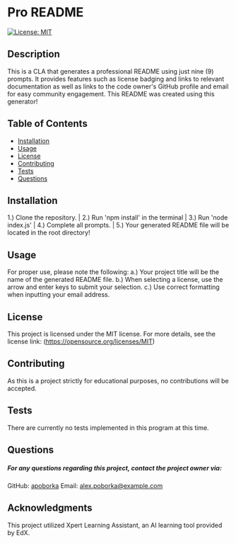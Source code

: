 
  # Pro README
  [![License: MIT](https://img.shields.io/badge/License-MIT-yellow.svg)](https://opensource.org/licenses/MIT)

  ## Description
  This is a CLA that generates a professional README using just nine (9) prompts. It provides features such as license badging and links to relevant documentation as well as links to the code owner's GitHub profile and email for easy community engagement. This README was created using this generator!

  ## Table of Contents
  - [Installation](#installation)
  - [Usage](#usage)
  - [License](#license)
  - [Contributing](#contributing)
  - [Tests](#tests)
  - [Questions](#questions)

  ## Installation
  1.) Clone the repository. | 2.) Run 'npm install' in the terminal | 3.) Run 'node index.js' | 4.) Complete all prompts. | 5.) Your generated README file will be located in the root directory!

  ## Usage
  For proper use, please note the following: a.) Your project title will be the name of the generated README file. b.) When selecting a license, use the arrow and enter keys to submit your selection. c.) Use correct formatting when inputting your email address.

  ## License
  This project is licensed under the MIT license. For more details, see the license link: (https://opensource.org/licenses/MIT)

  ## Contributing
  As this is a project strictly for educational purposes, no contributions will be accepted.

  ## Tests
  There are currently no tests implemented in this program at this time.

  ## Questions
##### For any questions regarding this project, contact the project owner via: 
  GitHub: [apoborka](https://github.com/apoborka)
  Email: alex.poborka@example.com

  ## Acknowledgments
  This project utilized Xpert Learning Assistant, an AI learning tool provided by EdX.
  